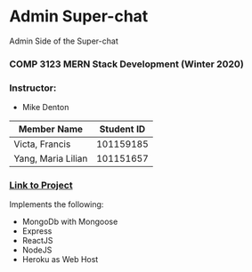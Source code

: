 # Admin Super-chat
Admin Side of the Super-chat

### COMP 3123 MERN Stack Development (Winter 2020)
### Instructor: 
- Mike Denton

| Member Name |Student ID|
|----------|:-------------:|
| Victa, Francis |101159185|
| Yang, Maria Lilian |101151657|

### [Link to Project](http://chat-masters.herokuapp.com/)

Implements the following:
- MongoDb with Mongoose
- Express
- ReactJS
- NodeJS
- Heroku as Web Host
